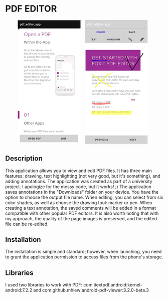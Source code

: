 # PDF EDITOR

<div style="text-align: center;">
    <img src="images/ad04e976-885c-40af-805e-95abc1b3e337.png" alt="Описание изображения" width="200" style="display:inline-block; margin-right:10px;">
    <img src="images/fc2bcfee-e22d-47f6-8d27-af3d891384ae.jpg" alt="Описание изображения" width="200" style="display:inline-block; margin-right:10px;">
</div>

## Description
This application allows you to view and edit PDF files. It has three main features: drawing, text highlighting (not very good, but it's something), and adding annotations. The application was created as part of a university project. I apologize for the messy code, but it works! ;) 
The application saves annotations in the "Downloads" folder on your device. You have the option to choose the output file name. When editing, you can select from six color shades, as well as choose the drawing tool: marker or pen. When creating a text annotation, the saved comments will be added in a format compatible with other popular PDF editors.
It is also worth noting that with my approach, the quality of the page images is preserved, and the edited file can be re-edited.

## Installation
The installation is simple and standard; however, when launching, you need to grant the application permission to access files from the phone's storage.

## Libraries
I used two libraries to work with PDF: com.itextpdf.android:kernel-android:7.2.2 and com.github.mhiew:android-pdf-viewer:3.2.0-beta.3

